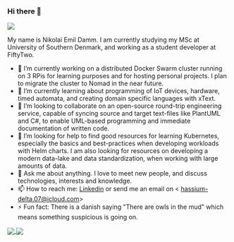 ### Hi there 👋

![](https://komarev.com/ghpvc/?username=devantler)

My name is Nikolai Emil Damm. I am currently studying my MSc at University of Southern Denmark, and working as a student developer at FiftyTwo.

- 🔭 I’m currently working on a distributed Docker Swarm cluster running on 3 RPis for learning purposes and for hosting personal projects. I plan to migrate the cluster to Nomad in the near future.
- 🌱 I’m currently learning about programming of IoT devices, hardware, timed automata, and creating domain specific languages with xText.
- 👯 I’m looking to collaborate on an open-source round-trip engineering service, capable of syncing source and target text-files like PlantUML and C#, to enable UML-based programming and immediate documentation of written code.
- 🤔 I’m looking for help to find good resources for learning Kubernetes, especially the basics and best-practices when developing workloads with Helm charts. I am also looking for resources on developing a modern data-lake and data standardization, when working with large amounts of data.
- 💬 Ask me about anything. I love to meet new people, and discuss technologies, interests and knowledge.
- 📫 How to reach me: [Linkedin](https://www.linkedin.com/in/nikolai-emil-damm-14a786150/) or send me an email on < hassium-delta.07@icloud.com>
- ⚡ Fun fact: There is a danish saying "There are owls in the mud" which means something suspicious is going on.

<a href="https://github.com/devantler/github-readme-stats">
  <img align="center" src="https://github-readme-stats-qawwvefdy-devantler.vercel.app/api/top-langs/?username=devantler" />
</a>
<a href="https://github.com/devantler/github-readme-stats">
  <img align="center" src="https://github-readme-stats-qawwvefdy-devantler.vercel.app/api?username=devantler" />
</a>


